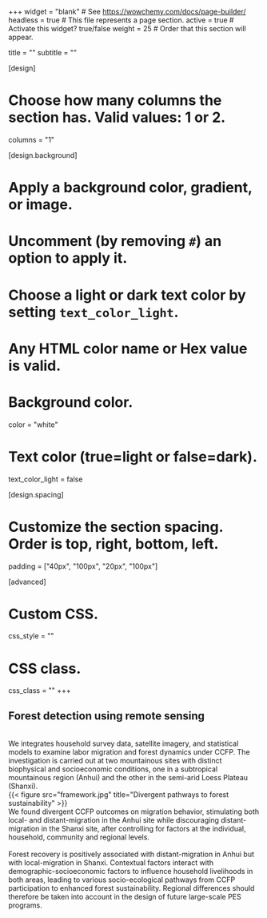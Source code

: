 +++
widget = "blank"  # See https://wowchemy.com/docs/page-builder/
headless = true  # This file represents a page section.
active = true  # Activate this widget? true/false
weight = 25  # Order that this section will appear.

title = ""
subtitle = ""

[design]
  # Choose how many columns the section has. Valid values: 1 or 2.
  columns = "1"

[design.background]
  # Apply a background color, gradient, or image.
  #   Uncomment (by removing `#`) an option to apply it.
  #   Choose a light or dark text color by setting `text_color_light`.
  #   Any HTML color name or Hex value is valid.

  # Background color.
  color = "white"

  # Text color (true=light or false=dark).
  text_color_light = false

[design.spacing]
  # Customize the section spacing. Order is top, right, bottom, left.
  padding = ["40px", "100px", "20px", "100px"]

[advanced]
 # Custom CSS. 
 css_style = ""
 
 # CSS class.
 css_class = ""
+++
<br>

## Forest detection using remote sensing

<br>
We integrates household survey data, satellite imagery, and statistical models to examine labor migration and forest dynamics under CCFP. The investigation is carried out at two mountainous sites with distinct biophysical and socioeconomic conditions, one in a subtropical mountainous region (Anhui) and the other in the semi-arid Loess Plateau (Shanxi). 
<br>
{{< figure src="framework.jpg" title="Divergent pathways to forest sustainability" >}}
<br>
We found divergent CCFP outcomes on migration behavior, stimulating both local- and distant-migration in the Anhui site while discouraging distant-migration in the Shanxi site, after controlling for factors at the individual, household, community and regional levels. 
<br><br>
Forest recovery is positively associated with distant-migration in Anhui but with local-migration in Shanxi. Contextual factors interact with demographic-socioeconomic factors to influence household livelihoods in both areas, leading to various socio-ecological pathways from CCFP participation to enhanced forest sustainability. Regional differences should therefore be taken into account in the design of future large-scale PES programs.
<br>

